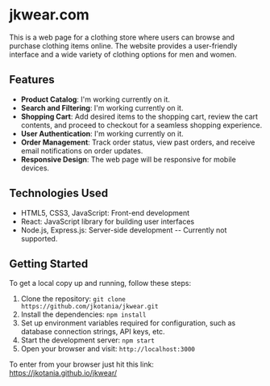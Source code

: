 # jkwear.com

This is a web page for a clothing store where users can browse and purchase clothing items online. The website provides a user-friendly interface and a wide variety of clothing options for men and women.

## Features

- **Product Catalog**: I'm working currently on it.
- **Search and Filtering**: I'm working currently on it.
- **Shopping Cart**: Add desired items to the shopping cart, review the cart contents, and proceed to checkout for a seamless shopping experience.
- **User Authentication**: I'm working currently on it.
- **Order Management**: Track order status, view past orders, and receive email notifications on order updates.
- **Responsive Design**: The web page will be responsive for mobile devices.

## Technologies Used

- HTML5, CSS3, JavaScript: Front-end development
- React: JavaScript library for building user interfaces
- Node.js, Express.js: Server-side development -- Currently not supported.

## Getting Started

To get a local copy up and running, follow these steps:

1. Clone the repository: `git clone https://github.com/jkotania/jkwear.git`
2. Install the dependencies: `npm install`
3. Set up environment variables required for configuration, such as database connection strings, API keys, etc.
4. Start the development server: `npm start`
5. Open your browser and visit: `http://localhost:3000`

To enter from your browser just hit this link:
https://jkotania.github.io/jkwear/
